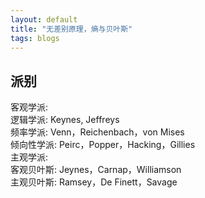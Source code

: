 ```yaml
---
layout: default
title: "无差别原理，熵与贝叶斯"
tags: blogs
---
```


## 派别
客观学派:   
  逻辑学派: Keynes, Jeffreys  
  频率学派: Venn，Reichenbach，von Mises   
  倾向性学派: Peirc，Popper，Hacking，Gillies   
主观学派:  
  客观贝叶斯: Jeynes，Carnap，Williamson  
  主观贝叶斯: Ramsey，De Finett，Savage  
  
